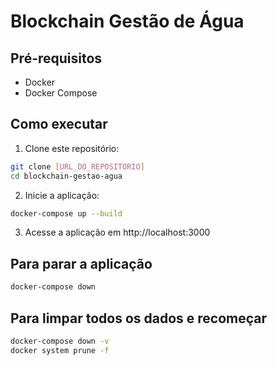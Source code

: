 # Blockchain Gestão de Água

## Pré-requisitos

- Docker
- Docker Compose

## Como executar

1. Clone este repositório:
```bash
git clone [URL_DO_REPOSITORIO]
cd blockchain-gestao-agua
```

2. Inicie a aplicação:
```bash
docker-compose up --build
```

3. Acesse a aplicação em http://localhost:3000

## Para parar a aplicação

```bash
docker-compose down
```

## Para limpar todos os dados e recomeçar

```bash
docker-compose down -v
docker system prune -f
```
